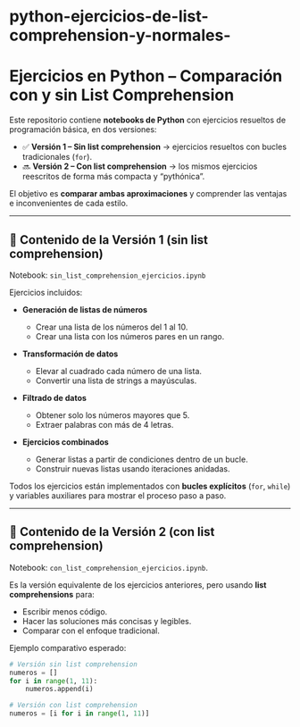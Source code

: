 # python-ejercicios-de-list-comprehension-y-normales-

# Ejercicios en Python – Comparación con y sin List Comprehension  

Este repositorio contiene **notebooks de Python** con ejercicios resueltos de programación básica, en dos versiones:  

- ✅ **Versión 1 – Sin list comprehension** → ejercicios resueltos con bucles tradicionales (`for`).  
- 🔜 **Versión 2 – Con list comprehension** → los mismos ejercicios reescritos de forma más compacta y “pythónica”.  

El objetivo es **comparar ambas aproximaciones** y comprender las ventajas e inconvenientes de cada estilo.  

---

## 📘 Contenido de la Versión 1 (sin list comprehension)  

Notebook: `sin_list_comprehension_ejercicios.ipynb`  

Ejercicios incluidos:  

- **Generación de listas de números**  
  - Crear una lista de los números del 1 al 10.  
  - Crear una lista con los números pares en un rango.  

- **Transformación de datos**  
  - Elevar al cuadrado cada número de una lista.  
  - Convertir una lista de strings a mayúsculas.  

- **Filtrado de datos**  
  - Obtener solo los números mayores que 5.  
  - Extraer palabras con más de 4 letras.  

- **Ejercicios combinados**  
  - Generar listas a partir de condiciones dentro de un bucle.  
  - Construir nuevas listas usando iteraciones anidadas.  

Todos los ejercicios están implementados con **bucles explícitos** (`for`, `while`) y variables auxiliares para mostrar el proceso paso a paso.  

---

## 📘 Contenido de la Versión 2 (con list comprehension)  

Notebook: `con_list_comprehension_ejercicios.ipynb`.  

Es la versión equivalente de los ejercicios anteriores, pero usando **list comprehensions** para:  

- Escribir menos código.  
- Hacer las soluciones más concisas y legibles.  
- Comparar con el enfoque tradicional.  

Ejemplo comparativo esperado:  

```python
# Versión sin list comprehension
numeros = []
for i in range(1, 11):
    numeros.append(i)

# Versión con list comprehension
numeros = [i for i in range(1, 11)]
